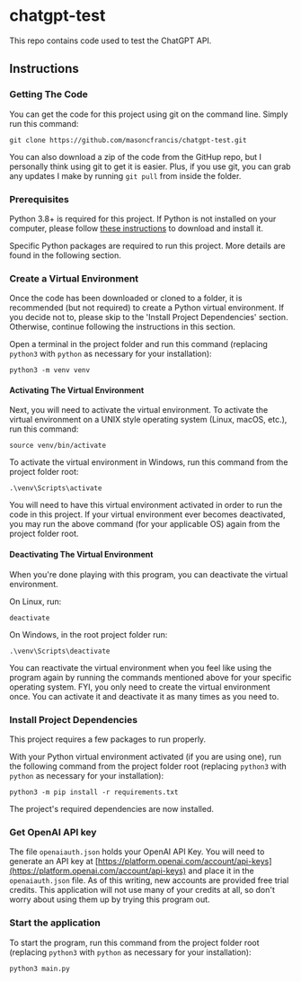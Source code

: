 # chatgpt-test
This repo contains code used to test the ChatGPT API. 

## Instructions

### Getting The Code

You can get the code for this project using git on the command line. Simply run this command:

```
git clone https://github.com/masoncfrancis/chatgpt-test.git
```

You can also download a zip of the code from the GitHup repo, but I personally think using git to get it is easier. 
Plus, if you use git, you can grab any updates I make by running `git pull` from inside the folder.

### Prerequisites

Python 3.8+ is required for this project. If Python is not installed on your computer, please follow 
[these instructions](https://wiki.python.org/moin/BeginnersGuide/Download) to download and install it. 

Specific Python packages are required to run this project. More details are found in the following section. 


### Create a Virtual Environment

Once the code has been downloaded or cloned to a folder, it is recommended (but not required) to create a Python virtual environment. If you decide not to, please skip to the 'Install Project Dependencies' section. 
Otherwise, continue following the instructions in this section. 

Open a terminal in the project folder and run this command (replacing `python3` with `python` as necessary for your installation):

```
python3 -m venv venv
```

#### Activating The Virtual Environment

Next, you will need to activate the virtual environment. To activate the virtual environment on a UNIX style operating system (Linux, macOS, etc.), run this command:

```
source venv/bin/activate
```

To activate the virtual environment in Windows, run this command from the project folder root:

```
.\venv\Scripts\activate
```

You will need to have this virtual environment activated in order to run the code in this project. If your virtual environment ever becomes deactivated, you may run the above command (for your 
applicable OS) again from the project folder root. 

#### Deactivating The Virtual Environment

When you're done playing with this program, you can deactivate the virtual environment.

On Linux, run:

```
deactivate
```

On Windows, in the root project folder run:

```
.\venv\Scripts\deactivate
```

You can reactivate the virtual environment when you feel like using the program again by running the commands 
mentioned above for your specific operating system. FYI, you only need to create the virtual environment once. 
You can activate it and deactivate it as many times as you need to. 

### Install Project Dependencies

This project requires a few packages to run properly.

With your Python virtual environment activated (if you are using one), run the following command from the project folder root (replacing `python3` with `python` as necessary for your installation):

```
python3 -m pip install -r requirements.txt
```

The project's required dependencies are now installed.

### Get OpenAI API key

The file `openaiauth.json` holds your OpenAI API Key. You will need to generate an API key at
[https://platform.openai.com/account/api-keys](https://platform.openai.com/account/api-keys) and
place it in the `openaiauth.json` file. As of this writing, new accounts are provided free trial
credits. This application will not use many of your credits at all, so don't worry about using them up
by trying this program out. 

### Start the application

To start the program, run this command from the project folder root (replacing `python3` with `python` as necessary for your installation):

```
python3 main.py
```
